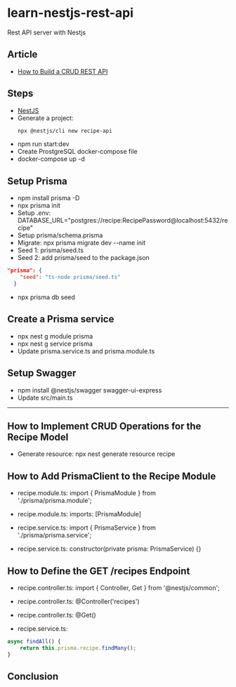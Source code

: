 # learn-nestjs-rest-api

Rest API server with Nestjs

## Article

- [How to Build a CRUD REST API](https://www.freecodecamp.org/news/build-a-crud-rest-api-with-nestjs-docker-swagger-prisma/)

## Steps

- [NestJS](https://docs.nestjs.com/)
- Generate a project:
  ```bash
  npx @nestjs/cli new recipe-api
  ```
- npm run start:dev
- Create ProstgreSQL docker-compose file
- docker-compose up -d

## Setup Prisma

- npm install prisma -D
- npx prisma init
- Setup .env: DATABASE_URL="postgres://recipe:RecipePassword@localhost:5432/recipe"
- Setup prisma/schema.prisma
- Migrate: npx prisma migrate dev --name init
- Seed 1: prisma/seed.ts
- Seed 2: add prisma/seed to the package.json

```json
"prisma": {
    "seed": "ts-node prisma/seed.ts"
  }
```
- npx prisma db seed

## Create a Prisma service
- npx nest g module prisma
- npx nest g service prisma
- Update prisma.service.ts and prisma.module.ts

## Setup Swagger
- npm install @nestjs/swagger swagger-ui-express
- Update src/main.ts

------------------------------
## How to Implement CRUD Operations for the Recipe Model
- Generate resource: npx nest generate resource recipe

## How to Add PrismaClient to the Recipe Module
- recipe.module.ts: import { PrismaModule } from './prisma/prisma.module';
- recipe.module.ts: imports: [PrismaModule]

- recipe.service.ts: import { PrismaService } from './prisma/prisma.service';
- recipe.service.ts: constructor(private prisma: PrismaService) {}

## How to Define the GET /recipes Endpoint
- recipe.controller.ts: import { Controller, Get } from '@nestjs/common';
- recipe.controller.ts: @Controller('recipes')
- recipe.controller.ts: @Get()

- recipe.service.ts: 
```typescript
async findAll() {
    return this.prisma.recipe.findMany();
}
```

## Conclusion
